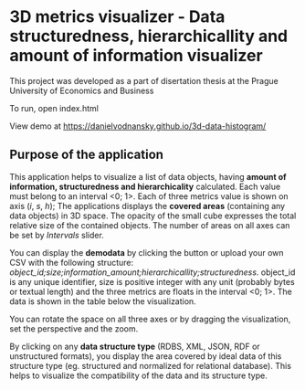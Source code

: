 # 3D metrics visualizer - Data structuredness, hierarchicallity and amount of information visualizer
This project was developed as a part of disertation thesis at the Prague University of Economics and Business

To run, open index.html

View demo at https://danielvodnansky.github.io/3d-data-histogram/

## Purpose of the application

This application helps to visualize a list of data objects, having **amount of information, structuredness and hierarchicality** calculated. 
Each value must belong to an interval <0; 1>. Each of three metrics value is shown on axis (_i_, _s_, _h_); The applications displays the 
**covered areas** (containing any data objects) in 3D space.
The opacity of the small cube expresses the total relative size of the contained objects. The number of areas on all axes can be set by 
_Intervals_ slider.

You can display the **demodata** by clicking the button or upload your own CSV with the following structure: 
_object_id;size;information_amount;hierarchicallity;structuredness_. object_id is any unique identifier, size is positive integer with any unit
(probably bytes or textual length) and the three metrics are floats in the interval <0; 1>. The data is shown in the table below the visualization.

You can rotate the space on all three axes or by dragging the visualization, set the perspective and the zoom.

By clicking on any **data structure type** (RDBS, XML, JSON, RDF or unstructured formats), you display the area covered by ideal data
of this structure type (eg. structured and normalized for relational database). This helps to visualize the compatibility of the data and its 
structure type.
